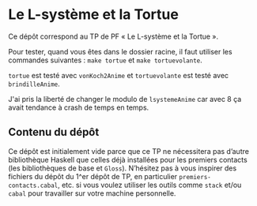 #   Le L-système et la Tortue

Ce dépôt correspond au TP de PF « Le L-système et la Tortue ».

 Pour tester, quand vous êtes dans le dossier racine, il faut utiliser les commandes suivantes : `make tortue` et `make tortuevolante`.

`tortue` est testé avec `vonKoch2Anime` et `tortuevolante` est testé avec `brindilleAnime`.

J'ai pris la liberté de changer le modulo de `lsystemeAnime` car avec 8 ça avait tendance à crash de temps en temps.

##  Contenu du dépôt

Ce dépôt est initialement vide parce que ce TP ne nécessitera pas
d’autre bibliothèque Haskell que celles déjà installées pour les
premiers contacts (les bibliothèques de base et `Gloss`).
N’hésitez pas à vous inspirer des fichiers du dépôt du 1^er dépôt de
TP, en particulier `premiers-contacts.cabal`, etc. si vous voulez
utiliser les outils comme `stack` et/ou `cabal` pour travailler sur
votre machine personnelle.
